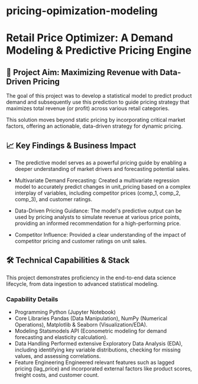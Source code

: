 # pricing-opimization-modeling

# Retail Price Optimizer: A Demand Modeling & Predictive Pricing Engine

## 🎯 Project Aim: Maximizing Revenue with Data-Driven Pricing
The goal of this project was to develop a statistical model to predict product demand and subsequently use this prediction to guide pricing strategy that maximizes total revenue (or profit) across various retail categories.

This solution moves beyond static pricing by incorporating critical market factors, offering an actionable, data-driven strategy for dynamic pricing.

## 📈 Key Findings & Business Impact
* The predictive model serves as a powerful pricing guide by enabling a deeper understanding of market drivers and forecasting potential sales.

* Multivariate Demand Forecasting: Created a multivariate regression model to accurately predict changes in unit_pricing based on a complex interplay of variables, including competitor prices (comp_1, comp_2, comp_3), and customer ratings.

* Data-Driven Pricing Guidance: The model's predictive output can be used by pricing analysts to simulate revenue at various price points, providing an informed recommendation for a high-performing price.

* Competitor Influence: Provided a clear understanding of the impact of competitor pricing and customer ratings on unit sales.

## 🛠️ Technical Capabilities & Stack
This project demonstrates proficiency in the end-to-end data science lifecycle, from data ingestion to advanced statistical modeling.

### Capability	Details
* Programming	Python (Jupyter Notebook)
* Core Libraries	Pandas (Data Manipulation), NumPy (Numerical Operations), Matplotlib & Seaborn (Visualization/EDA).
* Modeling	Statsmodels API (Econometric modeling for demand forecasting and elasticity calculation).
* Data Handling	Performed extensive Exploratory Data Analysis (EDA), including identifying key variable distributions, checking for missing values, and assessing correlations.
* Feature Engineering	Engineered relevant features such as lagged pricing (lag_price) and incorporated external factors like product scores, freight costs, and customer count.
